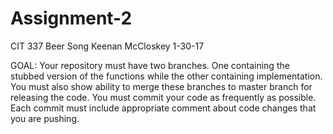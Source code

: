 # Assignment-2 
CIT 337
Beer Song
Keenan McCloskey 
1-30-17

GOAL:
Your repository must have two branches. One containing the stubbed version of the functions while the other containing implementation. 
You must also show ability to merge these branches to master branch for releasing the code.
You must commit your code as frequently as possible. Each commit must include appropriate comment about code changes that you are pushing.
